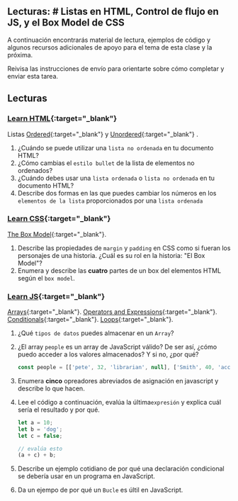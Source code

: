 ﻿## Lecturas: # Listas en HTML, Control de flujo en JS, y el Box Model de CSS 

A continuación encontrarás material de lectura, ejemplos de código y algunos recursos adicionales de apoyo para el tema de esta clase y la próxima.

Reivisa las instrucciones de envío para orientarte sobre cómo completar y enviar esta tarea.

## Lecturas

### [Learn HTML](https://developer.mozilla.org/en-US/docs/Web/HTML){:target="_blank"}

Listas [Ordered](https://developer.mozilla.org/en-US/docs/Web/HTML/Element/ol){:target="_blank"} y [Unordered](https://developer.mozilla.org/en-US/docs/Web/HTML/Element/ul){:target="_blank"} .

1. ¿Cuándo se puede utilizar una `lista no ordenada` en tu documento HTML?
1. ¿Cómo cambias el `estilo bullet` de la lista de elementos no ordenados?
1. ¿Cuándo debes usar una `lista ordenada` o `lista no ordenada` en tu documento HTML?
1. Describe dos formas en las que puedes cambiar los números en los `elementos de la lista` proporcionados por una `lista ordenada`

### [Learn CSS](https://developer.mozilla.org/en-US/docs/Learn/CSS){:target="_blank"}

[The Box Model](https://developer.mozilla.org/en-US/docs/Learn/CSS/Building_blocks/The_box_model){:target="_blank"}.

1. Describe las propiedades de `margin` y `padding` en CSS como si fueran los personajes de una historia. ¿Cuál es su rol en la historia: "El Box Model"?
1. Enumera y describe las **cuatro** partes de un box del elementos HTML según el `box model`.

### [Learn JS](https://developer.mozilla.org/en-US/docs/Learn/JavaScript){:target="_blank"}

[Arrays](https://developer.mozilla.org/en-US/docs/Learn/JavaScript/First_steps/Arrays){:target="_blank"}.
[Operators and Expressions](https://developer.mozilla.org/en-US/docs/Web/JavaScript/Guide/Expressions_and_Operators){:target="_blank"}.
[Conditionals](https://developer.mozilla.org/en-US/docs/Learn/JavaScript/Building_blocks/conditionals){:target="_blank"}.
[Loops](https://developer.mozilla.org/en-US/docs/Learn/JavaScript/Building_blocks/Looping_code){:target="_blank"}.

1. ¿Qué `tipos de datos` puedes almacenar en un `Array`?
1. ¿El array `people` es un array de JavaScript válido?  De ser así, ¿cómo puedo acceder a los valores almacenados? Y si no, ¿por qué?

    ```javascript
    const people = [['pete', 32, 'librarian', null], ['Smith', 40, 'accountant', 'fishing:hiking:rock_climbing'], ['bill', null, 'artist', null]];
    ```

1. Enumera **cinco** opreadores abreviados de asignación en javascript y describe lo que hacen.
1. Lee el código a continuación, evalúa la última`expresión` y explica cuál sería el resultado y por qué.

    ```javascript
    let a = 10;
    let b = 'dog';
    let c = false;

    // evalúa esto
    (a + c) + b;
    ```

1. Describe un ejemplo cotidiano de por qué una declaración condicional se debería usar en un programa en JavaScript. 
1. Da un ejempo de por qué un `Bucle` es últil en JavaScript.

<!--
## Recursos adicionales

### Videos

### Marcadores/Lectura rápida
 -->
